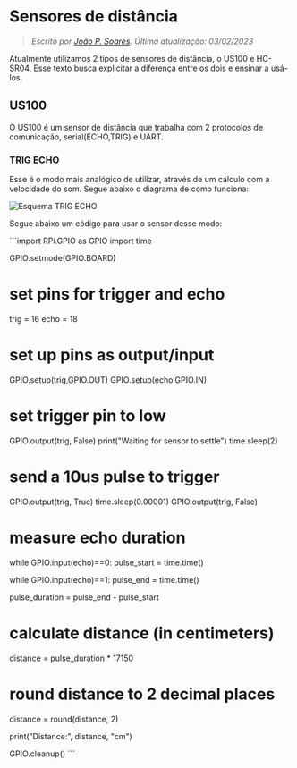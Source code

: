 # Sensores de distância

> *Escrito por [João P. Soares](https://github.com/J0t4py). Última atualização: 03/02/2023*

Atualmente utilizamos 2 tipos de sensores de distância, o US100 e HC-SR04. Esse texto busca explicitar a diferença entre os dois e ensinar a usá-los.

## US100

O US100 é um sensor de distância que trabalha com 2 protocolos de comunicação, serial(ECHO,TRIG) e UART.

### TRIG ECHO
 
 Esse é o modo mais analógico de utilizar, através de um cálculo com a velocidade do som. Segue abaixo o diagrama de como funciona:
 
 ![Esquema TRIG ECHO](./assets/Work-principle-of-the-HC-SR04-sensor-39.jpg)
 
 Segue abaixo um código para usar o sensor desse modo:
 
 ´´´import RPi.GPIO as GPIO
import time

GPIO.setmode(GPIO.BOARD)

# set pins for trigger and echo
trig = 16
echo = 18

# set up pins as output/input
GPIO.setup(trig,GPIO.OUT)
GPIO.setup(echo,GPIO.IN)

# set trigger pin to low
GPIO.output(trig, False)
print("Waiting for sensor to settle")
time.sleep(2)

# send a 10us pulse to trigger
GPIO.output(trig, True)
time.sleep(0.00001)
GPIO.output(trig, False)

# measure echo duration
while GPIO.input(echo)==0:
  pulse_start = time.time()

while GPIO.input(echo)==1:
  pulse_end = time.time()

pulse_duration = pulse_end - pulse_start

# calculate distance (in centimeters)
distance = pulse_duration * 17150

# round distance to 2 decimal places
distance = round(distance, 2)

print("Distance:", distance, "cm")

GPIO.cleanup()
´´´
 
 
